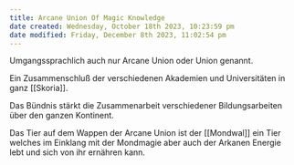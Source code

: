 ```yaml
---
title: Arcane Union Of Magic Knowledge
date created: Wednesday, October 18th 2023, 10:23:59 pm
date modified: Friday, December 8th 2023, 11:02:54 pm
---
```


Umgangssprachlich auch nur Arcane Union oder Union genannt. 

Ein Zusammenschluß der verschiedenen Akademien und Universitäten in ganz [[Skoria]]. 

Das Bündnis stärkt die Zusammenarbeit verschiedener Bildungsarbeiten über den ganzen Kontinent. 

Das Tier auf dem Wappen der Arcane Union ist der [[Mondwal]] ein Tier welches im Einklang mit der Mondmagie aber auch der Arkanen Energie lebt und sich von ihr ernähren kann. 
